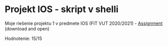 # Projekt IOS - skript v shelli

Moje riešenie projektu 1 v predmete IOS (FIT VUT 2020/2021) - [Assignment](assignment.html) (download and open)

Hodnotenie: 15/15
